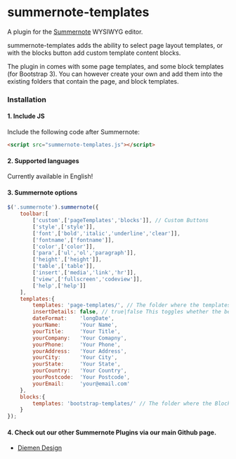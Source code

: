 # summernote-templates
A plugin for the [Summernote](https://github.com/summernote/summernote/) WYSIWYG editor.

summernote-templates adds the ability to select page layout templates, or with the blocks button add custom template content blocks.

The plugin in comes with some page templates, and some block templates (for Bootstrap 3). You can however create your own and add them into the existing folders that contain the page, and block templates.

### Installation

#### 1. Include JS

Include the following code after Summernote:

```html
<script src="summernote-templates.js"></script>
```

#### 2. Supported languages

Currently available in English!

#### 3. Summernote options

````javascript
$('.summernote').summernote({
    toolbar:[
        ['custom',['pageTemplates','blocks']], // Custom Buttons
        ['style',['style']],
        ['font',['bold','italic','underline','clear']],
        ['fontname',['fontname']],
        ['color',['color']],
        ['para',['ul','ol','paragraph']],
        ['height',['height']],
        ['table',['table']],
        ['insert',['media','link','hr']],
        ['view',['fullscreen','codeview']],
        ['help',['help']]
    ],
    templates:{
        templates: 'page-templates/', // The folder where the templates are stored.
        insertDetails: false, // true|false This toggles whether the below options are automatically filled when inserting the chosen page template.
        dateFormat:    'longDate',
        yourName:      'Your Name',
        yourTitle:     'Your Title',
        yourCompany:   'Your Comapny',
        yourPhone:     'Your Phone',
        yourAddress:   'Your Address',
        yourCity:      'Your City',
        yourState:     'Your State',
        yourCountry:   'Your Country',
        yourPostcode:  'Your Postcode',
        yourEmail:     'your@email.com'
    },
    blocks:{
        templates: 'bootstrap-templates/' // The folder where the Block Templates are stored
    }
});
````

#### 4. Check out our other Summernote Plugins via our main Github page.
- [Diemen Design](https://github.com/DiemenDesign/)
